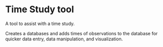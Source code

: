 # Time Study tool

A tool to assist with a time study.

Creates a databases and adds times of observations to the database for quicker data entry, data manipulation, and visualization.